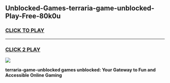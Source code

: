 
## Unblocked-Games-terraria-game-unblocked-Play-Free-80k0u
<h3>
<a href="https://premium76.site?title=terraria-game-unblocked&ref=23A">CLICK TO PLAY</a></h3>
<hr>

<h3>
<a href="https://premium76.site?title=terraria-game-unblocked&ref=23A">CLICK 2 PLAY</a>
  
</h3>

<a href="https://premium76.site?title=terraria-game-unblocked&ref=23A"><img src="https://clearcache.store/games.png"></a>


**terraria-game-unblocked games unblocked: Your Gateway to Fun and Accessible Online Gaming**
